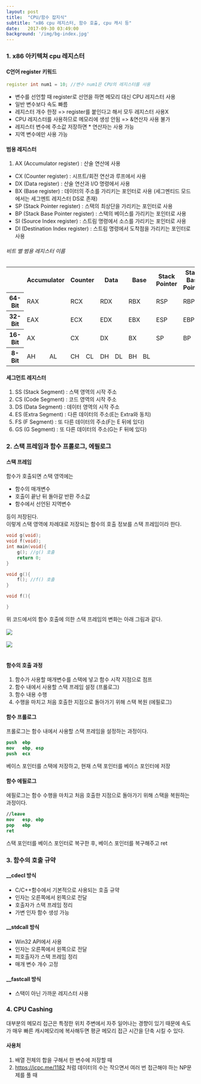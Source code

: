 ```yaml
---
layout: post
title:  "CPU/함수 잡지식"
subtitle: "x86 cpu 레지스터, 함수 호출, cpu 캐시 등"
date:   2017-09-30 03:49:00
background: '/img/bg-index.jpg'
---
```


### 1.&nbsp;x86 아키텍쳐 cpu 레지스터
#### C언어 register 키워드
```cpp
register int num1 = 10; //변수 num1은 CPU의 레지스터를 사용
```
* 변수를 선언할 때 register로 선언을 하면 메모리 대신 CPU 레지스터 사용
* 일반 변수보다 속도 빠름
* 레지스터 개수 한정 => register를 붙인다고 해서 모두 레지스터 사용X
* CPU 레지스터를 사용하므로 메모리에 생성 안됨 => &연산자 사용 불가
* 레지스터 변수에 주소값 저장하면 * 연산자는 사용 가능
* 지역 변수에만 사용 가능

#### 범용 레지스터
1. AX (Accumulator register) : 산술 연산에 사용
* CX (Counter register) : 시프트/회전 연산과 루프에서 사용
* DX (Data register) : 산술 연산과 I/O 명령에서 사용
* BX (Base register) : 데이터의 주소를 가리키는 포인터로 사용 (세그멘티드 모드에서는 세그멘트 레지스터 DS로 존재)
* SP (Stack Pointer register) : 스택의 최상단을 가리키는 포인터로 사용
* BP (Stack Base Pointer register) : 스택의 베이스를 가리키는 포인터로 사용
* SI (Source Index register) : 스트림 명령에서 소스를 가리키는 포인터로 사용
* DI (Destination Index register) : 스트림 명령에서 도착점을 가리키는 포인터로 사용

###### 비트 별 범용 레지스터 이름
<table>
  <tr> <th></th> <th colspan="2">Accumulator</th> <th colspan="2">Counter</th> <th colspan="2">Data</th> <th colspan="2">Base</th> <th colspan="2">Stack Pointer</th> <th colspan="2">Stack Base Pointer</th> <th colspan="2">Source</th> <th colspan="2">Destination</th> </tr>

  <tr> <th>64-Bit</th> <td colspan="2">RAX</td> <td colspan="2">RCX</td> <td colspan="2">RDX</td> <td colspan="2">RBX</td> <td colspan="2">RSP</td> <td colspan="2">RBP</td> <td colspan="2">RSI</td> <td colspan="2">RDI</td> </tr>

  <tr> <th>32-Bit</th> <td colspan="2">EAX</td> <td colspan="2">ECX</td> <td colspan="2">EDX</td> <td colspan="2">EBX</td> <td colspan="2">ESP</td> <td colspan="2">EBP</td> <td colspan="2">ESI</td> <td colspan="2">EDI</td> </tr>

  <tr> <th>16-Bit</th> <td colspan="2">AX</td> <td colspan="2">CX</td> <td colspan="2">DX</td> <td colspan="2">BX</td> <td colspan="2">SP</td> <td colspan="2">BP</td> <td colspan="2">SI</td> <td colspan="2">DI</td> </tr>

  <tr> <th>8-Bit</th> <td>AH</td> <td>AL</td> <td>CH</td> <td>CL</td> <td>DH</td> <td>DL</td> <td>BH</td> <td>BL</td> <td colspan="2"></td> <td colspan="2"></td> <td colspan="2"></td> <td colspan="2"></td> </tr>
</table>

#### 세그먼트 레지스터
1. SS (Stack Segment) : 스택 영역의 시작 주소
2. CS (Code Segment) : 코드 영역의 시작 주소
3. DS (Data Segment) : 데이터 영역의 시작 주소
4. ES (Extra Segment) : 다른 데이터의 주소(E는 Extra와 동치)
5. FS (F Segment) : 또 다른 데이터의 주소(F는 E 뒤에 있다)
6. GS (G Segment) : 또 다른 데이터의 주소(G는 F 뒤에 있다)


### 2. 스택 프레임과 함수 프롤로그, 에필로그
#### 스택 프레임
함수가 호출되면 스택 영역에는
* 함수의 매개변수
* 호출이 끝난 뒤 돌아갈 반환 주소값
* 함수에서 선언된 지역변수

등이 저장된다.<br>
이렇게 스택 영역에 차례대로 저장되는 함수의 호출 정보를 스택 프레임이라 한다.

```cpp
void g(void);
void f(void);
int main(void){
    g(); //g() 호출
    return 0;
}

void g(){
    f(); //f() 호출
}

void f(){

}
```
위 코드에서의 함수 호출에 의한 스택 프레임의 변화는 아래 그림과 같다.<br><br>
<img src = "https://i.imgur.com/BofxviQ.png"> <br><br>
<img src = "https://i.imgur.com/3ZVvMo4.png"> <br><br>

#### 함수의 호출 과정
1. 함수가 사용할 매개변수를 스택에 넣고 함수 시작 지점으로 점프
2. 함수 내에서 사용할 스택 프레임 설정 (프롤로그)
3. 함수 내용 수행
4. 수행을 마치고 처음 호출한 지점으로 돌아가기 위해 스택 복원 (에필로그)

#### 함수 프롤로그
프롤로그는 함수 내에서 사용할 스택 프레임을 설정하는 과정이다.
```nasm
push  ebp
mov   ebp, esp
push  ecx
```
베이스 포인터를 스택에 저장하고, 현재 스택 포인터를 베이스 포인터에 저장

#### 함수 에필로그
에필로그는 함수 수행을 마치고 처음 호출한 지점으로 돌아가기 위해 스택을 복원하는 과정이다.
```nasm
//leave
mov   esp, ebp
pop   ebp
ret
```
스택 포인터를 베이스 포인터로 복구한 후, 베이스 포인터를 복구해주고 ret

### 3. 함수의 호출 규약

#### __cdecl 방식
* C/C++함수에서 기본적으로 사용되는 호출 규약
* 인자는 오른쪽에서 왼쪽으로 전달
* 호출자가 스택 프레임 정리
* 가변 인자 함수 생성 가능

#### __stdcall 방식
* Win32 API에서 사용
* 인자는 오른쪽에서 왼쪽으로 전달
* 피호출자가 스택 프레임 정리
* 매개 변수 개수 고정

#### __fastcall 방식
* 스택이 아닌 가까운 레지스터 사용

### 4. CPU Cashing
대부분의 메모리 접근은 특정한 위치 주변에서 자주 일어나는 경향이 있기 때문에 속도가 매우 빠른 캐시메모리에 복사해두면 평균 메모리 접근 시간을 단축 시킬 수 있다.

#### 사용처
1. 배열 전체의 합을 구해서 한 변수에 저장할 때
2. https://icpc.me/1182 처럼 데이터의 수는 작으면서 여러 번 접근해야 하는 NP문제를 풀 때
